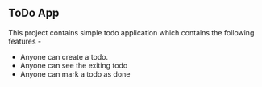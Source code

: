 ## ToDo App

This project contains simple todo application which contains the following features -
- Anyone can create a todo.
- Anyone can see the exiting todo
- Anyone can mark a todo as done
